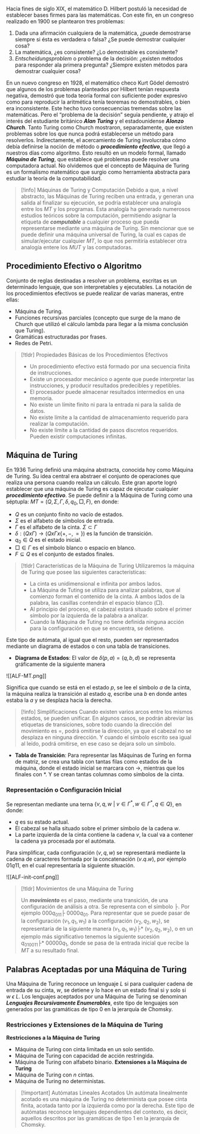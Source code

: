 Hacia fines de siglo XIX, el matemático D. Hilbert postuló la necesidad de establecer bases firmes para las matemáticas. Con este fin, en un congreso realizado en 1900 se plantearon tres problemas:

1. Dada una afirmación cualquiera de la matemática, ¿puede demostrarse siempre si ésta es verdadera o falsa? ¿Se puede demostrar cualquier cosa?
2. La matemática, ¿es consistente? ¿Lo demostrable es consistente?
3. *Entscheidungsproblem* o problema de la decisión: ¿existen métodos para responder ala primera pregunta? ¿Siempre existen métodos para demostrar cualquier cosa?

En un nuevo congreso en 1928, el matemático checo Kurt Gödel demostró que algunos de los problemas planteados por Hilbert tenían respuesta negativa, demostró que toda teoría formal con suficiente poder expresivo como para reproducir la aritmética tenía teoremas no demostrables, o bien era inconsistente. Este hecho tuvo consecuencias tremendas sobre las matemáticas.
Pero el “problema de la decisión” seguía pendiente, y atrajo el interés del estudiante británico ***Alan Turing*** y el estadounidense ***Alonzo Church***. Tanto Turing como Church mostraron, separadamente, que existen problemas sobre los que nunca podrá establecerse un método para resolverlos. Indirectamente, el acercamiento de Turing involucraba cómo debía definirse la noción de método o ***procedimiento efectivo***, que llegó a nuestros días como algoritmo. Esto resultó en un modelo formal, llamado ***Máquina de Turing***, que establece qué problemas puede resolver una computadora actual. No olvidemos que el concepto de Máquina de Turing es un formalismo matemático que surgio como herramienta abstracta para estudiar la teoría de la computabilidad.

>[!info] Máquinas de Turing y Computación
>Debido a que, a nivel abstracto, las Máquinas de Turing reciben una entrada, y generan una salida al finalizar su ejecución, se podría establecer una analogía entre los *MT* y los programas.
>Esta analogía ha generado numerosos estudios teóricos sobre la computación, permitiendo asignar la etiqueta de ***computable*** a cualquier proceso que pueda representarse mediante una máquina de Turing. Sin mencionar que se puede definir una máquina universal de Turing, la cual es capas de simular/ejecutar cualquier *MT*, lo que nos permitiría establecer otra analogía entere los *MUT* y las computadoras. 

## Procedimiento Efectivo o Algoritmo

Conjunto de reglas destinadas a resolver un problema, escritas es un determinado lenguaje, que son interpretables y ejecutables. La notación de los procedimientos efectivos se puede realizar de varias maneras, entre ellas:

- Máquina de Turing.
- Funciones recursivas parciales (concepto que surge de la mano de Church que utilizó el cálculo lambda para llegar a la misma conclusión que Turing).
- Gramáticas estructuradas por frases.
- Redes de Petri.

>[!tldr] Propiedades Básicas de los Procedimientos Efectivos
>- Un procedimiento efectivo está formado por una secuencia finita de instrucciones.
>- Existe un procesador mecánico o agente que puede interpretar las instrucciones, y producir resultados predecibles y repetibles.
>- El procesador puede almacenar resultados intermedios en una memoria.
>- No existe un límite finito ni para la entrada ni para la salida de datos.
>- No existe límite a la cantidad de almacenamiento requerido para realizar la computación.
>- No existe límite a la cantidad de pasos discretos requeridos. Pueden existir computaciones infinitas.

## Máquina de Turing

En 1936 Turing definió una máquina abstracta, conocida hoy como Máquina de Turing. Su idea central era abstraer el conjunto de operaciones que realiza una persona cuando realiza un cálculo. Este gran aporte logró establecer que una máquina de Turing es capaz de ejecutar cualquier ***procedimiento efectivo***.
Se puede definir a la Máquina de Turing como una séptupla: $MT = (Q, Σ, Γ, δ, q_0 , □, F)$, en donde:

- $Q$ es un conjunto finito no vacío de estados.
- $Σ$ es el alfabeto de símbolos de entrada.
- $Γ$ es el alfabeto de la cinta. $Σ ⊂ Γ$
- $δ: (Q x Γ)\longrightarrow(Q x Γx\{+, - , =\})$ es la función de transición.
- $q_0 ∈ Q$ es el estado inicial.
- $□ ∈ Γ$ es el símbolo blanco o espacio en blanco.
- $F ⊆ Q$ es el conjunto de estados finales.

>[!tldr] Características de la Máquina de Turing
> Utilizaremos la máquina de Turing que posee las siguientes características:
> - La cinta es unidimensional e infinita por ambos lados.
> - La Máquina de Tuting se utiliza para analizar palabras, que al comienzo forman el contenido de la cinta. A ambos lados de la palabra, las casillas contendrán el espacio blanco (□).
> - Al principio del proceso, el cabezal estará situado sobre el primer símbolo por la izquierda de la palabra a analizar.
> - Cuando la Máquina de Tuting no tiene definida ninguna acción para la configuración en que se encuentra, se detiene.

Este tipo de autómata, al igual que el resto, pueden ser representados mediante un diagrama de estados o con una tabla de transiciones.

- **Diagrama de Estados**: El valor de $δ(p, a) = (q, b, d)$ se representa gráficamente de la siguiente manera

![[ALF-MT.png]]

Significa que cuando se está en el estado $p$, se lee el símbolo $a$ de la cinta, la máquina realiza la transición al estado $q$, escribe una $b$ en donde antes estaba la $a$ y se desplaza hacia la derecha.

>[!info] Simplificaciones
> Cuando existen varios arcos entre los mismos estados, se pueden unificar. En algunos casos, se podrán abreviar las etiquetas de transiciones, sobre todo cuando la dirección del movimiento es =, podrá omitirse la dirección, ya que el cabezal no se desplaza en ninguna dirección. Y cuando el símbolo escrito sea igual al leído, podrá omitirse, en ese caso se dejara solo un símbolo.

- **Tabla de Transición**: Para representar las Máquinas de Turing en forma de matriz, se crea una tabla con tantas filas como estados de la máquina, donde el estado inicial se marcara con ->, mientras que los finales con \*. Y se crean tantas columnas como símbolos de la cinta.

### Representación o Configuración Inicial

Se representan mediante una terna $\{ v, q, w \ | \ v \in Γ^*, w \in Γ^*, q \in Q\}$, en donde:
- $q$ es su estado actual.
- El cabezal se halla situado sobre el primer símbolo de la cadena $w$.
- La parte izquierda de la cinta contiene la cadena $v$, la cual va a contener la cadena ya procesada por el autómata.

Para simplificar, cada configuración $(v, q, w)$ se representará mediante la cadena de caracteres formada por la concatenación $(v.q.w)$, por ejemplo $01q11$, en el cual representaría la siguiente situación.

![[ALF-init-conf.png]]

>[!tldr] Movimientos de una Máquina de Turing
>
>Un ***movimiento*** es el paso, mediante una transición, de una configuración de análisis a otra. Se representa con el símbolo ├. Por ejemplo $000q_011 ├ \  0000q_01$.
>Para representar que se puede pasar de la configuración $(v_1,q_1,w_1)$ a la configuración $(v_2,q_2,w_2)$, se representaría de la siguiente manera $(v_1,q_1,w_1) ├* \  (v_2,q_2,w_2)$, o en un ejemplo más significativo tenemos la siguiente sucesión $q_010011 ├* \  00000q_1$, donde se pasa de la entrada inicial que recibe la *MT* a su resultado final.

## Palabras Aceptadas por una Máquina de Turing

Una Máquina de Turing reconoce un lenguaje $L$ si para cualquier cadena de entrada de su cinta, $w$, se detiene y lo hace en un estado final si y solo si $w \  ϵ \ L$. Los lenguajes aceptados por una Máquina de Turing se denominan ***Lenguajes Recursivamente Enumerables***, este tipo de lenguajes son generados por las gramáticas de tipo 0 en la jerarquía de Chomsky.

### Restricciones y Extensiones de la Máquina de Turing

**Restricciones a la Máquina de Turing**
- Máquina de Turing con cinta limitada en un solo sentido.
- Máquina de Turing con capacidad de acción restringida.
- Máquina de Turing con alfabeto binario.
**Extensiones a la Máquina de Turing**
- Máquina de Turing con $n$ cintas.
- Máquina de Turing no deterministas.

>[!important] Autómatas Lineales Acotados
>Un autómata linealmente acotado es una máquina de Turing no determinista que posee cinta finita, acotada tanto por la izquierda como por la derecha. Este tipo de autómatas reconoce lenguajes dependientes del contexto, es decir, aquellos descritos por las gramáticas de tipo 1 en la jerarquía de Chomsky.
